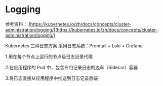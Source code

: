# Logging
参考资料：
[https://kubernetes.io/zh/docs/concepts/cluster-administration/logging/](https://kubernetes.io/zh/docs/concepts/cluster-administration/logging/)

Kubernetes 三种日志方案
采用日志系统：Promtail + Loki + Grafana


1.用在每个节点上运行的节点级日志记录代理

2.在应用程序的 Pod 中，包含专门记录日志的边车（Sidecar）容器

3.将日志直接从应用程序中推送到日志记录后端
